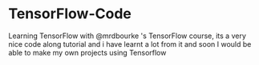 # TensorFlow-Code
Learning TensorFlow with @mrdbourke 's TensorFlow course, its a very nice code along tutorial and i have learnt a lot from it and soon I would be able to make my own projects using Tensorflow
